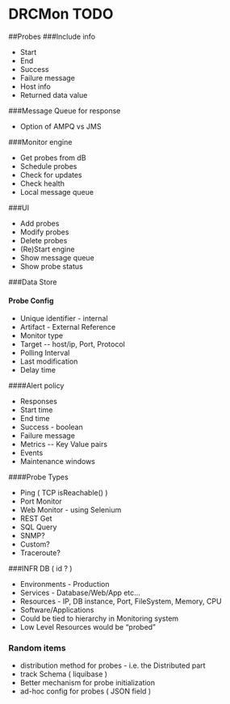 # DRCMon TODO
##Probes
###Include info
* Start
* End
* Success 
* Failure message 
* Host info
* Returned data value 

###Message Queue for response
* Option of AMPQ vs JMS

###Monitor engine 
* Get probes from dB
* Schedule probes
* Check for updates 
* Check health
* Local message queue


###UI 
* Add probes
* Modify probes
* Delete probes 
* (Re)Start engine
* Show message queue
* Show probe status

###Data Store

#### Probe Config
* Unique identifier - internal
* Artifact - External Reference
* Monitor type
* Target -- 
host/ip, Port, Protocol
* Polling Interval
* Last modification
* Delay time

####Alert policy
* Responses
* Start time
* End time
* Success - boolean
* Failure message
* Metrics -- Key Value pairs
* Events
* Maintenance windows

####Probe Types
* Ping ( TCP isReachable() )
* Port Monitor
* Web Monitor - using Selenium
* REST Get
* SQL Query
* SNMP?
* Custom?
* Traceroute?

###INFR DB ( id ? )
* Environments - Production
* Services - Database/Web/App etc...
* Resources - IP, DB instance, Port, FileSystem, Memory, CPU
* Software/Applications
* Could be tied to hierarchy in Monitoring system
* Low Level Resources would be “probed”


### Random items
* distribution method for probes - i.e. the Distributed part
* track Schema ( liquibase )
* Better mechanism for probe initialization
* ad-hoc config for probes ( JSON field )